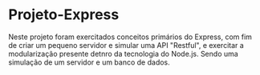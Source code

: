 # Projeto-Express
Neste projeto foram exercitados conceitos primários do Express, com fim de criar um pequeno servidor e simular uma API "Restful", e exercitar a modularização presente detnro da tecnologia do Node.js. Sendo uma simulação de um servidor e um banco de dados.
